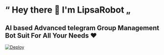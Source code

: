 
# “ Hey there 👋 I'm LipsaRobot „
## AI based Advanced telegram Group Management Bot Suit For All Your Needs ❤️

[![Deploy](https://www.herokucdn.com/deploy/button.svg)](https://heroku.com/deploy?template=https://github.com/QueenArzoo/LipsaRobot.git)



